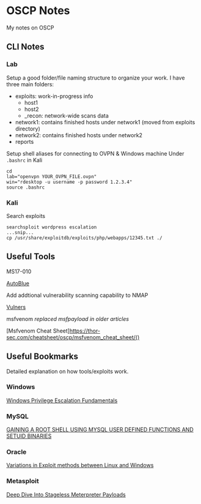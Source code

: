 # OSCP Notes
My notes on OSCP
 
## CLI Notes

### Lab
Setup a good folder/file naming structure to organize your work. I have three main folders:
- exploits: work-in-progress info
    - host1
    - host2
    - _recon: network-wide scans data
- network1: contains finished hosts under network1 (moved from exploits directory)
- network2: contains finished hosts under network2
- reports


Setup shell aliases for connecting to OVPN & Windows machine
Under `.bashrc` in Kali
```
cd
lab="openvpn YOUR_OVPN_FILE.ovpn"
win="rdesktop -u username -p password 1.2.3.4"
source .bashrc
```

### Kali
Search exploits
```
searchsploit wordpress escalation
...snip...
cp /usr/share/exploitdb/exploits/php/webapps/12345.txt ./
````

## Useful Tools
MS17-010

[AutoBlue](https://github.com/3ndG4me/AutoBlue-MS17-010)

Add addtional vulnerability scanning capability to NMAP

[Vulners](https://github.com/vulnersCom/nmap-vulners)

msfvenom *replaced msfpayload in older articles*

[Msfvenom Cheat Sheet]https://thor-sec.com/cheatsheet/oscp/msfvenom_cheat_sheet/()

## Useful Bookmarks
Detailed explanation on how tools/exploits work.

### Windows
[Windows Privilege Escalation Fundamentals](http://www.fuzzysecurity.com/tutorials/16.html)

### MySQL
[GAINING A ROOT SHELL USING MYSQL USER DEFINED FUNCTIONS AND SETUID BINARIES](https://infamoussyn.wordpress.com/2014/07/11/gaining-a-root-shell-using-mysql-user-defined-functions-and-setuid-binaries/)

### Oracle
[Variations in Exploit methods between Linux and Windows](https://www.blackhat.com/presentations/bh-usa-03/bh-us-03-litchfield-paper.pdf)

### Metasploit
[Deep Dive Into Stageless Meterpreter Payloads](https://blog.rapid7.com/2015/03/25/stageless-meterpreter-payloads/)